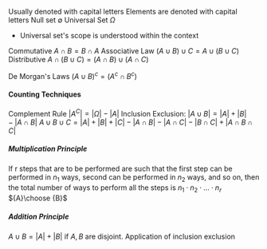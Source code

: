 Usually denoted with capital letters
Elements are denoted with capital letters
Null set $\emptyset$
Universal Set $\Omega$ 
- Universal set's scope is understood within the context

Commutative 
$A\cap B=B\cap A$
Associative Law
$(A\cup B)\cup C=A\cup (B\cup C)$
Distributive
$A\cap(B\cup C) =(A\cap B)\cup(A\cap C)$

De Morgan's Laws
$(A\cup B)^c=(A^c\cap B^c)$


#### Counting Techniques
Complement Rule $|A^C|=|\Omega|-|A|$
Inclusion Exclusion: $|A\cup B|=|A|+|B|-|A\cap B|$
$A\cup B\cup C=|A|+|B|+|C|-|A\cap B|-|A\cap C|-|B\cap C|+|A\cap B\cap C|$
##### Multiplication Principle
If r steps that are to be performed are such that the first step can be performed in $n_{1}$ ways, second can be performed in $n_{2}$ ways, and so on, then the total number of ways to perform all the steps is $n_{1}\cdot n_{2}\cdot \ldots \cdot n_{r}$
${A}\choose {B}$
##### Addition Principle
$A\cup B=|A| + |B|$ if $A,B$ are disjoint.
Application of inclusion exclusion
